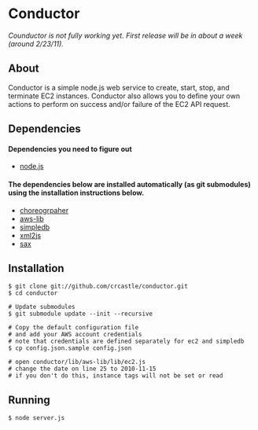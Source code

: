 # Conductor

_Counductor is not fully working yet. First release will be in about a week (around 2/23/11)._

## About

Conductor is a simple node.js web service to create, start, stop, and terminate EC2 instances. Conductor also allows you to define your own actions to perform on success and/or failure of the EC2 API request.

## Dependencies

#### Dependencies you need to figure out
 * [node.js](https://github.com/ry/node)

#### The dependencies below are installed automatically (as git submodules) using the installation instructions below.
 * [choreogrpaher](https://github.com/laughinghan/choreographer)
 * [aws-lib](https://github.com/mirkok/aws-lib)
 * [simpledb](https://github.com/rjrodger/simpledb)
 * [xml2js](https://github.com/maqr/node-xml2js/)
 * [sax](https://github.com/isaacs/sax-js/)

## Installation

    $ git clone git://github.com/crcastle/conductor.git
    $ cd conductor

	# Update submodules
	$ git submodule update --init --recursive

    # Copy the default configuration file
	# and add your AWS account credentials
	# note that credentials are defined separately for ec2 and simpledb
    $ cp config.json.sample config.json

	# open conductor/lib/aws-lib/lib/ec2.js
	# change the date on line 25 to 2010-11-15
	# if you don't do this, instance tags will not be set or read

## Running

	$ node server.js
